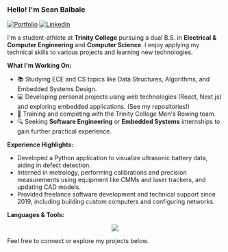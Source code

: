 ### Hello! I'm Sean Balbale

[![Portfolio](https://img.shields.io/badge/Portfolio-cherrybrooknetworks.dev-blue)](https://cherrybrooknetworks.dev)
[![LinkedIn](https://img.shields.io/badge/LinkedIn-Sean%20Balbale-blue)](https://www.linkedin.com/in/seanbalbale/)

I'm a student-athlete at **Trinity College** pursuing a dual B.S. in **Electrical & Computer Engineering** and **Computer Science**. I enjoy applying my technical skills to various projects and learning new technologies.

**What I'm Working On:**
* 📚 Studying ECE and CS topics like Data Structures, Algorithms, and Embedded Systems Design.
* 💻 Developing personal projects using web technologies (React, Next.js) and exploring embedded applications. (See my repositories!)
* 🚣 Training and competing with the Trinity College Men's Rowing team.
* 🔍 Seeking **Software Engineering** or **Embedded Systems** internships to gain further practical experience.

**Experience Highlights:**
* Developed a Python application to visualize ultrasonic battery data, aiding in defect detection.
* Interned in metrology, performing calibrations and precision measurements using equipment like CMMs and laser trackers, and updating CAD models.
* Provided freelance software development and technical support since 2019, including building custom computers and configuring networks.

**Languages & Tools:**
<p align="center">
    <img src="https://skillicons.dev/icons?i=python,java,cpp,js,react,nextjs,tailwind,html,css,arduino,linux,git,solidworks,matlab" />
    </p>

Feel free to connect or explore my projects below.
